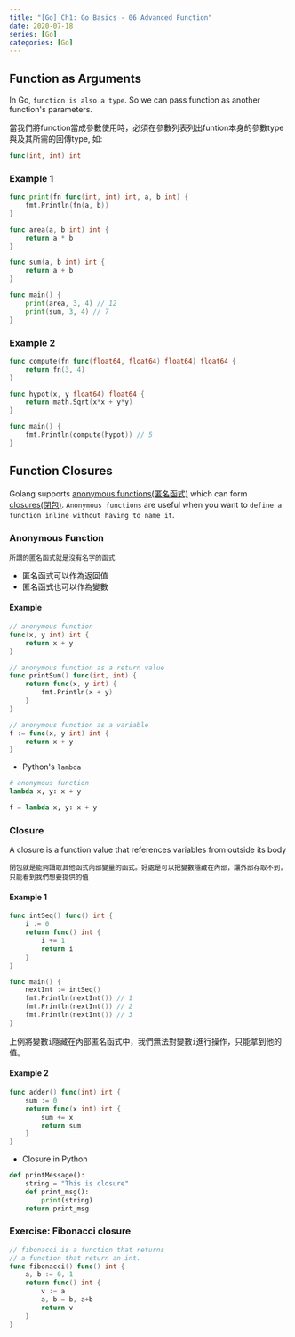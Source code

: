 ```yaml
---
title: "[Go] Ch1: Go Basics - 06 Advanced Function"
date: 2020-07-18
series: [Go]
categories: [Go]
---
```


## Function as Arguments

In Go, `function is also a type`. So we can pass function as another function's parameters.

當我們將function當成參數使用時，必須在參數列表列出funtion本身的參數type與及其所需的回傳type, 如:

```go
func(int, int) int
```

### Example 1

```go
func print(fn func(int, int) int, a, b int) {
    fmt.Println(fn(a, b))
}

func area(a, b int) int {
    return a * b
}

func sum(a, b int) int {
    return a + b
}

func main() {
    print(area, 3, 4) // 12
    print(sum, 3, 4) // 7
}
```

### Example 2

```go
func compute(fn func(float64, float64) float64) float64 {
    return fn(3, 4)
}

func hypot(x, y float64) float64 {
    return math.Sqrt(x*x + y*y)
}

func main() {
    fmt.Println(compute(hypot)) // 5
}
```

## Function Closures

Golang supports [anonymous functions(匿名函式)](https://en.wikipedia.org/wiki/Anonymous_function) which can form [closures(閉包)](https://en.wikipedia.org/wiki/Closure_(computer_programming)). `Anonymous functions` are useful when you want to `define a function inline without having to name it`.

### Anonymous Function

```
所謂的匿名函式就是沒有名字的函式
```

- 匿名函式可以作為返回值
- 匿名函式也可以作為變數

#### Example

```go
// anonymous function
func(x, y int) int {
    return x + y
}

// anonymous function as a return value
func printSum() func(int, int) {
	return func(x, y int) {
		fmt.Println(x + y)
	}
}

// anonymous function as a variable
f := func(x, y int) int {
    return x + y
}
```

- Python's `lambda`

```python
# anonymous function
lambda x, y: x + y

f = lambda x, y: x + y
```

### Closure

A closure is a function value that references variables from outside its body

```
閉包就是能夠讀取其他函式內部變量的函式。好處是可以把變數隱藏在內部，讓外部存取不到，只能看到我們想要提供的值
```

#### Example 1

```go
func intSeq() func() int {
    i := 0
    return func() int {
        i += 1
        return i
    }
}

func main() {
    nextInt := intSeq()
    fmt.Println(nextInt()) // 1
	fmt.Println(nextInt()) // 2
	fmt.Println(nextInt()) // 3
}
```

上例將變數`i`隱藏在內部匿名函式中，我們無法對變數`i`進行操作，只能拿到他的值。

#### Example 2

```go
func adder() func(int) int {
    sum := 0
    return func(x int) int {
        sum += x
        return sum
    }
}
```

- Closure in Python

```python
def printMessage():
    string = "This is closure"
    def print_msg():
        print(string)
    return print_msg
```

### Exercise: Fibonacci closure

```go
// fibonacci is a function that returns
// a function that return an int.
func fibonacci() func() int {
	a, b := 0, 1
	return func() int {
		v := a
		a, b = b, a+b
		return v
	}
}
```
